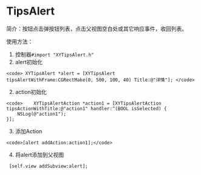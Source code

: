# TipsAlert

简介：按钮点击弹按钮列表，点击父视图空白处或其它响应事件，收回列表。

<p>使用方法：</p>

  1. 控制器`#import "XYTipsAlert.h"`
  1. alert初始化
  
    <code> XYTipsAlert *alert = [XYTipsAlert tipsAlertWithFrame:CGRectMake(0, 500, 100, 40) Title:@"详情"]; </code>

  2. action初始化
  
    <code>    XYTipsAlertAction *action1 = [XYTipsAlertAction tipsActionWithTitle:@"action1" handler:^(BOOL isSelected) {
        NSLog(@"action1");
    }];
</code>

  3. 添加Action
  
    <code>[alert addAction:action1];</code>
    
  4. 将alert添加到父视图
  
 ` [self.view addSubview:alert];`
